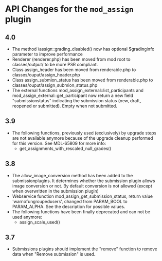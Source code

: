 # API Changes for the `mod_assign` plugin

## 4.0

- The method \assign::grading_disabled() now has optional $gradinginfo parameter to improve performance
- Renderer (renderer.php) has been moved from mod root to classes/output/ to be more PSR compliant.
- Class assign_header has been moved from renderable.php to classes/ouput/assign_header.php
- Class assign_submion_status has been moved from renderable.php to classes/ouput/assign_submion_status.php
- The external functions mod_assign_external::list_participants and mod_assign_external::get_participant now return a new field
  "submissionstatus" indicating the submission status (new, draft, reopened or submitted). Empty when not submitted.

## 3.9

- The following functions, previously used (exclusively) by upgrade steps are not available anymore because of the upgrade cleanup performed for this version. See MDL-65809 for more info:
  - get_assignments_with_rescaled_null_grades()

## 3.8

- The allow_image_conversion method has been added to the submissionplugins. It determines whether the submission plugin
  allows image conversion or not. By default conversion is not allowed (except when overwritten in the submission plugin)
- Webservice function mod_assign_get_submission_status, return value 'warnofungroupedusers', changed from PARAM_BOOL to PARAM_ALPHA. See the description for possible values.
- The following functions have been finally deprecated and can not be used anymore:
  - assign_scale_used()

## 3.7

- Submissions plugins should implement the "remove" function to remove data when "Remove submission" is used.
